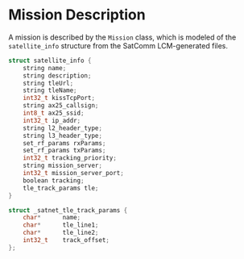 # Mission Description

A mission is described by the `Mission` class, which is modeled of the
`satellite_info` structure from the SatComm LCM-generated files.

```c
struct satellite_info {
    string name;
    string description;
    string tleUrl;
    string tleName;
    int32_t kissTcpPort;
    string ax25_callsign;
    int8_t ax25_ssid;
    int32_t ip_addr;
    string l2_header_type;
    string l3_header_type;
    set_rf_params rxParams;
    set_rf_params txParams;
    int32_t tracking_priority;
    string mission_server;
    int32_t mission_server_port;
    boolean tracking;
    tle_track_params tle;
}

struct _satnet_tle_track_params {
    char*      name;
    char*      tle_line1;
    char*      tle_line2;
    int32_t    track_offset;
};
```
